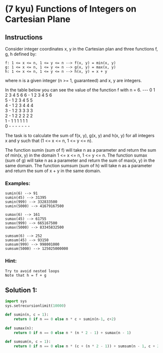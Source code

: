 # (7 kyu) Functions of Integers on Cartesian Plane

## Instructions

Consider integer coordinates x, y in the Cartesian plan and three functions f, g, h defined by:

```
f: 1 <= x <= n, 1 <= y <= n --> f(x, y) = min(x, y)
g: 1 <= x <= n, 1 <= y <= n --> g(x, y) = max(x, y)
h: 1 <= x <= n, 1 <= y <= n --> h(x, y) = x + y
```

where n is a given integer (n >= 1, guaranteed) and x, y are integers.

In the table below you can see the value of the function f with n = 6.
--- 	0 	1 	2 	3 	4 	5 	6
6 	- 	1 	2 	3 	4 	5 	6 	
5 	- 	1 	2 	3 	4 	5 	5 	
4 	- 	1 	2 	3 	4 	4 	4 	
3 	- 	1 	2 	3 	3 	3 	3 	
2 	- 	1 	2 	2 	2 	2 	2 	
1 	- 	1 	1 	1 	1 	1 	1 	
0 	- 	- 	- 	- 	- 	- 	- 	

The task is to calculate the sum of f(x, y), g(x, y) and h(x, y) for all integers x and y such that (1 <= x <= n, 1 <= y <= n).

The function sumin (sum of f) will take n as a parameter and return the sum of min(x, y) in the domain 1 <= x <= n, 1 <= y <= n. The function sumax (sum of g) will take n as a parameter and return the sum of max(x, y) in the same domain. The function sumsum (sum of h) will take n as a parameter and return the sum of x + y in the same domain.

### Examples:

```
sumin(6) --> 91
sumin(45) --> 31395
sumin(999) --> 332833500
sumin(5000) --> 41679167500

sumax(6) --> 161
sumax(45) --> 61755
sumax(999) --> 665167500
sumax(5000) --> 83345832500

sumsum(6) --> 252
sumsum(45) --> 93150
sumsum(999) --> 998001000
sumsum(5000) --> 125025000000
```

### Hint:

    Try to avoid nested loops
    Note that h = f + g

## Solution 1:

```python
import sys
sys.setrecursionlimit(10000)

def sumin(n, c = 1):
    return 0 if n == 0 else n * c + sumin(n-1, c+2)
    
def sumax(n):
    return 0 if n == 0 else n * (n * 2 - 1) + sumax(n - 1)
    
def sumsum(n, c = 1):
    return 0 if n == 0 else n * (c + (n * 2 - 1)) + sumsum(n - 1, c + 2)
```